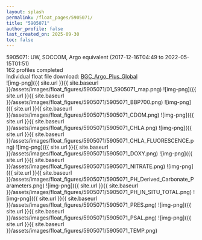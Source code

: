```yaml
---
layout: splash
permalink: /float_pages/5905071/
title: "5905071"
author_profile: false
last_created_on: 2025-09-30
toc: false
---
```

 
5905071: UW, SOCCOM, Argo equivalent (2017-12-16T04:49 to 2022-05-15T01:51)\
162 profiles completed\
Individual float file download: [BGC_Argo_Plus_Global](https://ftp.soest.hawaii.edu/bgc_argo_plus/Individual_Floats/outliers_removed/5905071_Sprof_processed.nc)\
![img-png]({{ site.url }}{{ site.baseurl }}/assets/images/float_figures/5905071/01_5905071_map.png)
![img-png]({{ site.url }}{{ site.baseurl }}/assets/images/float_figures/5905071/5905071_BBP700.png)
![img-png]({{ site.url }}{{ site.baseurl }}/assets/images/float_figures/5905071/5905071_CDOM.png)
![img-png]({{ site.url }}{{ site.baseurl }}/assets/images/float_figures/5905071/5905071_CHLA.png)
![img-png]({{ site.url }}{{ site.baseurl }}/assets/images/float_figures/5905071/5905071_CHLA_FLUORESCENCE.png)
![img-png]({{ site.url }}{{ site.baseurl }}/assets/images/float_figures/5905071/5905071_DOXY.png)
![img-png]({{ site.url }}{{ site.baseurl }}/assets/images/float_figures/5905071/5905071_NITRATE.png)
![img-png]({{ site.url }}{{ site.baseurl }}/assets/images/float_figures/5905071/5905071_PH_Derived_Carbonate_Parameters.png)
![img-png]({{ site.url }}{{ site.baseurl }}/assets/images/float_figures/5905071/5905071_PH_IN_SITU_TOTAL.png)
![img-png]({{ site.url }}{{ site.baseurl }}/assets/images/float_figures/5905071/5905071_PRES.png)
![img-png]({{ site.url }}{{ site.baseurl }}/assets/images/float_figures/5905071/5905071_PSAL.png)
![img-png]({{ site.url }}{{ site.baseurl }}/assets/images/float_figures/5905071/5905071_TEMP.png)

